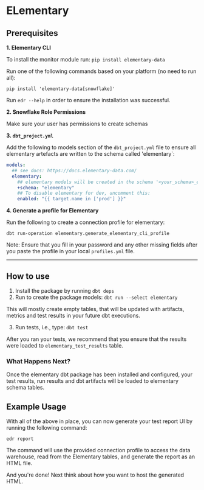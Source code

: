 # ELementary

## Prerequisites

**1. Elementary CLI**

To install the monitor module run: `pip install elementary-data`

Run one of the following commands based on your platform (no need to run all):

`pip install 'elementary-data[snowflake]'`

Run `edr --help` in order to ensure the installation was successful.

**2. Snowflake Role Permissions**

Make sure your user has permissions to create schemas

**3. `dbt_project.yml`**

Add the following to models section of the `dbt_project.yml` file to ensure all elementary artefacts are written to the schema called 'elementary`:

```yaml
models:
  ## see docs: https://docs.elementary-data.com/
  elementary:
    ## elementary models will be created in the schema '<your_schema>_elementary'
    +schema: "elementary"
    ## To disable elementary for dev, uncomment this:
    enabled: "{{ target.name in ['prod'] }}"
```

**4. Generate a profile for Elementary**

Run the following to create a connection profile for elementary:

`dbt run-operation elementary.generate_elementary_cli_profile`

Note: Ensure that you fill in your password and any other missing fields after you paste the profile in your local `profiles.yml` file.

---

## How to use

1. Install the package by running `dbt deps`
2. Run to create the package models: `dbt run --select elementary`

This will mostly create empty tables, that will be updated with artifacts, metrics and test results in your future dbt executions.

3. Run tests, i.e., type: `dbt test`

After you ran your tests, we recommend that you ensure that the results were loaded to `elementary_test_results` table.

### What Happens Next?

Once the elementary dbt package has been installed and configured, your test results, run results and dbt artifacts will be loaded to elementary schema tables.

## Example Usage

With all of the above in place, you can now generate your test report UI by running the following command:

`edr report`

The command will use the provided connection profile to access the data warehouse, read from the Elementary tables, and generate the report as an HTML file.

And you're done! Next think about how you want to host the generated HTML.

